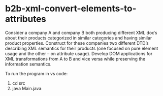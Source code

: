# b2b-xml-convert-elements-to-attributes

Consider a company A and company B both producing different XML doc’s about their products categorized in similar
categories and having similar product properties. Construct for these companies two different DTD’s describing XML
semantics for their products (one focused on pure element usage and the other – on attribute usage). Develop DOM
applications for XML transformations from A to B and vice versa while preserving the information semantics.

To run the program in vs code:

1. cd src
2. java Main.java